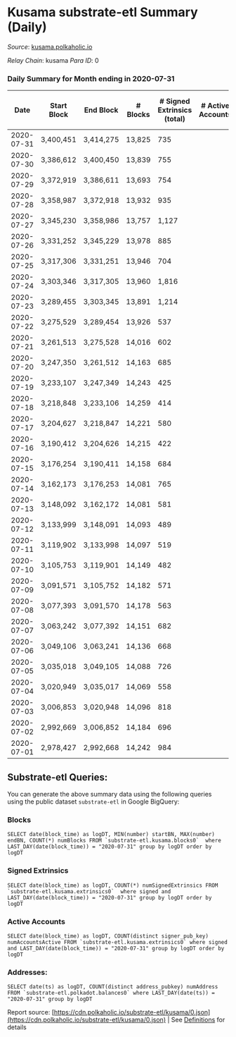 # Kusama substrate-etl Summary (Daily)

_Source_: [kusama.polkaholic.io](https://kusama.polkaholic.io)

*Relay Chain*: kusama
*Para ID*: 0



### Daily Summary for Month ending in 2020-07-31


| Date | Start Block | End Block | # Blocks | # Signed Extrinsics (total) | # Active Accounts | # Passive | # New | # Addresses with Balances | # Events | # Transfers | # XCM Transfers In | # XCM Transfers Out |
| ---- | ----------- | --------- | -------- | --------------------------- | ----------------- | --------- | ----- | ------------------------- | -------- | ----------- | ------------------ | ------------------- |
| 2020-07-31 | 3,400,451 | 3,414,275 | 13,825  | 735 |  |  |  | 13,881 | 59,885 | 311 ($14,610,963.79) |   |   |
| 2020-07-30 | 3,386,612 | 3,400,450 | 13,839  | 755 |  |  |  |  | 56,218 | 241 ($26,192,746.00) |   |   |
| 2020-07-29 | 3,372,919 | 3,386,611 | 13,693  | 754 |  |  |  |  | 56,870 | 224 ($15,911,945.96) |   |   |
| 2020-07-28 | 3,358,987 | 3,372,918 | 13,932  | 935 |  |  |  |  | 58,629 | 355 ($23,761,536.44) |   |   |
| 2020-07-27 | 3,345,230 | 3,358,986 | 13,757  | 1,127 |  |  |  |  | 63,841 | 323 ($45,095,000.99) |   |   |
| 2020-07-26 | 3,331,252 | 3,345,229 | 13,978  | 885 |  |  |  |  | 58,898 | 399 ($14,759,520.11) |   |   |
| 2020-07-25 | 3,317,306 | 3,331,251 | 13,946  | 704 |  |  |  |  | 56,777 | 354 ($39,550,317.49) |   |   |
| 2020-07-24 | 3,303,346 | 3,317,305 | 13,960  | 1,816 |  |  |  |  | 63,086 | 1,167 ($199,176,133.42) |   |   |
| 2020-07-23 | 3,289,455 | 3,303,345 | 13,891  | 1,214 |  |  |  |  | 61,671 | 714 ($130,787,306.04) |   |   |
| 2020-07-22 | 3,275,529 | 3,289,454 | 13,926  | 537 |  |  |  |  | 57,631 | 158 ($7,930,842.38) |   |   |
| 2020-07-21 | 3,261,513 | 3,275,528 | 14,016  | 602 |  |  |  |  | 60,964 | 147 ($17,371,448.79) |   |   |
| 2020-07-20 | 3,247,350 | 3,261,512 | 14,163  | 685 |  |  |  |  | 57,709 | 217 ($28,948,010.95) |   |   |
| 2020-07-19 | 3,233,107 | 3,247,349 | 14,243  | 425 |  |  |  |  | 56,358 | 127 ($5,423,030.40) |   |   |
| 2020-07-18 | 3,218,848 | 3,233,106 | 14,259  | 414 |  |  |  |  | 54,695 | 138 ($8,021,574.10) |   |   |
| 2020-07-17 | 3,204,627 | 3,218,847 | 14,221  | 580 |  |  |  |  | 57,406 | 216 ($13,788,452.05) |   |   |
| 2020-07-16 | 3,190,412 | 3,204,626 | 14,215  | 422 |  |  |  |  | 54,427 | 180 ($11,280,619.88) |   |   |
| 2020-07-15 | 3,176,254 | 3,190,411 | 14,158  | 684 |  |  |  |  | 64,744 | 197 ($12,182,786.52) |   |   |
| 2020-07-14 | 3,162,173 | 3,176,253 | 14,081  | 765 |  |  |  |  | 55,390 | 318 ($7,123,350.61) |   |   |
| 2020-07-13 | 3,148,092 | 3,162,172 | 14,081  | 581 |  |  |  |  | 58,125 | 151 ($27,432,779.93) |   |   |
| 2020-07-12 | 3,133,999 | 3,148,091 | 14,093  | 489 |  |  |  |  | 64,339 | 137 ($26,202,278.25) |   |   |
| 2020-07-11 | 3,119,902 | 3,133,998 | 14,097  | 519 |  |  |  |  | 56,299 | 269 ($13,787,373.50) |   |   |
| 2020-07-10 | 3,105,753 | 3,119,901 | 14,149  | 482 |  |  |  |  | 54,886 | 198 ($21,563,985.50) |   |   |
| 2020-07-09 | 3,091,571 | 3,105,752 | 14,182  | 571 |  |  |  |  | 55,498 | 234 ($36,044,897.64) |   |   |
| 2020-07-08 | 3,077,393 | 3,091,570 | 14,178  | 563 |  |  |  |  | 56,113 | 246 ($40,997,172.66) |   |   |
| 2020-07-07 | 3,063,242 | 3,077,392 | 14,151  | 682 |  |  |  |  | 56,341 | 284 ($14,721,291.91) |   |   |
| 2020-07-06 | 3,049,106 | 3,063,241 | 14,136  | 668 |  |  |  |  | 56,623 | 272 ($15,460,384.17) |   |   |
| 2020-07-05 | 3,035,018 | 3,049,105 | 14,088  | 726 |  |  |  |  | 56,753 | 266 ($10,475,332.77) |   |   |
| 2020-07-04 | 3,020,949 | 3,035,017 | 14,069  | 558 |  |  |  |  | 53,965 | 239 ($8,124,235.59) |   |   |
| 2020-07-03 | 3,006,853 | 3,020,948 | 14,096  | 818 |  |  |  |  | 57,245 | 277 ($6,297,893.79) |   |   |
| 2020-07-02 | 2,992,669 | 3,006,852 | 14,184  | 696 |  |  |  |  | 54,717 | 333 ($18,599,814.39) |   |   |
| 2020-07-01 | 2,978,427 | 2,992,668 | 14,242  | 984 |  |  |  |  | 57,286 | 407 ($20,405,711.72) |   |   |

## Substrate-etl Queries:
You can generate the above summary data using the following queries using the public dataset `substrate-etl` in Google BigQuery:


### Blocks
```
SELECT date(block_time) as logDT, MIN(number) startBN, MAX(number) endBN, COUNT(*) numBlocks FROM `substrate-etl.kusama.blocks0`  where LAST_DAY(date(block_time)) = "2020-07-31" group by logDT order by logDT
```


### Signed Extrinsics
```
SELECT date(block_time) as logDT, COUNT(*) numSignedExtrinsics FROM `substrate-etl.kusama.extrinsics0`  where signed and LAST_DAY(date(block_time)) = "2020-07-31" group by logDT order by logDT
```


### Active Accounts
```
SELECT date(block_time) as logDT, COUNT(distinct signer_pub_key) numAccountsActive FROM `substrate-etl.kusama.extrinsics0` where signed and LAST_DAY(date(block_time)) = "2020-07-31" group by logDT order by logDT
```


### Addresses:
```
SELECT date(ts) as logDT, COUNT(distinct address_pubkey) numAddress FROM `substrate-etl.polkadot.balances0` where LAST_DAY(date(ts)) = "2020-07-31" group by logDT
```



Report source: [https://cdn.polkaholic.io/substrate-etl/kusama/0.json](https://cdn.polkaholic.io/substrate-etl/kusama/0.json) | See [Definitions](/DEFINITIONS.md) for details
